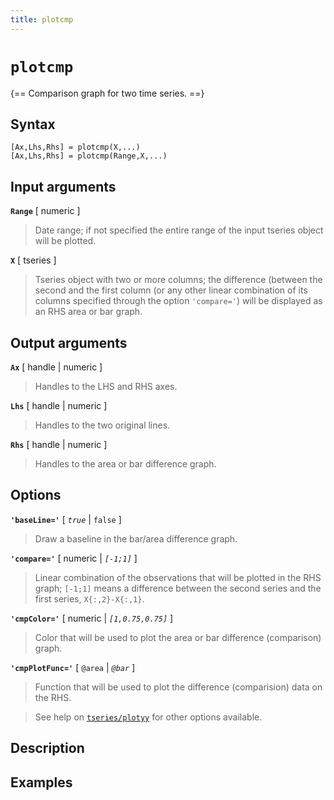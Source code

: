 ```yaml
---
title: plotcmp
---
```


# `plotcmp`

{== Comparison graph for two time series. ==}


## Syntax 

    [Ax,Lhs,Rhs] = plotcmp(X,...)
    [Ax,Lhs,Rhs] = plotcmp(Range,X,...)


## Input arguments 

__`Range`__ [ numeric ] 
>
> Date range; if not specified the entire range of
> the input tseries object will be plotted.
>

__`X`__ [ tseries ] 
> 
> Tseries object with two or more columns; the
> difference (between the second and the first column (or any other linear
> combination of its columns specified through the option `'compare='`)
> will be displayed as an RHS area or bar graph.
> 

## Output arguments 

__`Ax`__ [ handle | numeric ] 
> 
> Handles to the LHS and RHS axes.
> 

__`Lhs`__ [ handle | numeric ] 
>
> Handles to the two original lines.
>

__`Rhs`__ [ handle | numeric ] 
> 
> Handles to the area or bar difference
> graph.
> 

## Options 

__`'baseLine='`__ [ *`true`* | `false` ] 
> 
> Draw a baseline in the bar/area
> difference graph.
> 

__`'compare='`__ [ numeric | *`[-1;1]`* ] 
> 
> Linear combination of the
> observations that will be plotted in the RHS graph; `[-1;1]` means a
> difference between the second series and the first series,
> `X{:,2}-X{:,1}`.
> 

__`'cmpColor='`__ [ numeric | *`[1,0.75,0.75]`* ] 
> 
> Color that will be used
> to plot the area or bar difference (comparison) graph.
> 

__`'cmpPlotFunc='`__ [ `@area` | *`@bar`* ] 
> 
> Function that will be used
> to plot the difference (comparision) data on the RHS.
> 

> 
> See help on [`tseries/plotyy`](tseries/plotyy) for other options
> available.
> 

## Description 



## Examples

```matlab
```

